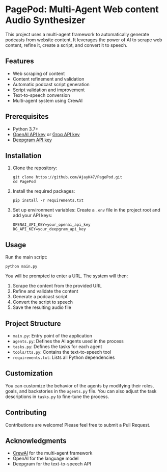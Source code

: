 # PagePod: Multi-Agent Web content Audio Synthesizer

This project uses a multi-agent framework to automatically generate podcasts from website content. It leverages the power of AI to scrape web content, refine it, create a script, and convert it to speech.

## Features

- Web scraping of content
- Content refinement and validation
- Automatic podcast script generation
- Script validation and improvement
- Text-to-speech conversion
- Multi-agent system using CrewAI

## Prerequisites

- Python 3.7+
- [OpenAI API key](https://platform.openai.com/) or [Groq API key](https://console.groq.com/keys)
- [Deepgram API key](https://deepgram.com/product/text-to-speech)

## Installation

1. Clone the repository:
   ```
   git clone https://github.com/AjayK47/PagePod.git
   cd PagePod
   ```

2. Install the required packages:
   ```
   pip install -r requirements.txt
   ```

3. Set up environment variables:
   Create a `.env` file in the project root and add your API keys:
   ```
   OPENAI_API_KEY=your_openai_api_key
   DG_API_KEY=your_deepgram_api_key
   ```

## Usage

Run the main script:

```
python main.py
```

You will be prompted to enter a URL. The system will then:
1. Scrape the content from the provided URL
2. Refine and validate the content
3. Generate a podcast script
4. Convert the script to speech
5. Save the resulting audio file

## Project Structure

- `main.py`: Entry point of the application
- `agents.py`: Defines the AI agents used in the process
- `tasks.py`: Defines the tasks for each agent
- `tools/tts.py`: Contains the text-to-speech tool
- `requirements.txt`: Lists all Python dependencies

## Customization

You can customize the behavior of the agents by modifying their roles, goals, and backstories in the `agents.py` file. You can also adjust the task descriptions in `tasks.py` to fine-tune the process.

## Contributing

Contributions are welcome! Please feel free to submit a Pull Request.

## Acknowledgments

- [CrewAI](https://github.com/joaomdmoura/crewAI) for the multi-agent framework
- OpenAI for the language model
- Deepgram for the text-to-speech API
